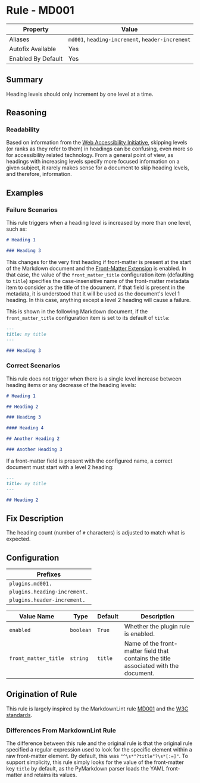 # Rule - MD001

| Property | Value |
| --- | -- |
| Aliases | `md001`, `heading-increment`, `header-increment` |
| Autofix Available | Yes |
| Enabled By Default | Yes |

## Summary

Heading levels should only increment by one level at a time.

## Reasoning

### Readability

Based on information from the
[Web Accessibility  Initiative](https://www.w3.org/WAI/tutorials/page-structure/headings/),
skipping levels (or ranks as they refer to them) in headings can be confusing, even
more so for accessibility related technology.  From a general point of view, as
headings with increasing levels specify more focused information on a given subject,
it rarely makes sense for a document to skip heading levels, and therefore, information.

## Examples

### Failure Scenarios

This rule triggers when a heading level is increased by more than one level, such
as:

```Markdown
# Heading 1

### Heading 3
```

This changes for the very first heading if front-matter is present at the start
of the Markdown document and the [Front-Matter Extension](../extensions/front-matter.md)
is enabled.  In that case, the value of the `front_matter_title` configuration item
(defaulting to `title`) specifies the case-insensitive name of the front-matter
metadata item to consider as the title of the document.  If that field is present
in the metadata, it is understood that it will be used as the document's level 1
heading. In this case, anything except a level 2 heading will cause a failure.

This is shown in the following Markdown document, if the `front_matter_title` configuration
item is set to its default of `title`:

```Markdown
---
title: my title
---

### Heading 3
```

### Correct Scenarios

This rule does not trigger when there is a single level increase between heading
items or any decrease of the heading levels:

```Markdown
# Heading 1

## Heading 2

### Heading 3

#### Heading 4

## Another Heading 2

### Another Heading 3
```

If a front-matter field is present with the configured name, a correct document must
start with a level 2 heading:

```Markdown
---
title: my title
---

## Heading 2
```

## Fix Description

The heading count (number of `#` characters) is adjusted to match what is expected.

## Configuration

| Prefixes |
| --- |
| `plugins.md001.` |
| `plugins.heading-increment.` |
| `plugins.header-increment.` |

<!--- pyml disable-num-lines 4 line-length-->
| Value Name | Type | Default | Description |
| -- | -- | -- | -- |
| `enabled` | `boolean` | `True` | Whether the plugin rule is enabled. |
| `front_matter_title` | `string` | `title` | Name of the front-matter field that contains the title associated with the document. |

## Origination of Rule

This rule is largely inspired by the MarkdownLint rule
[MD001](https://github.com/DavidAnson/markdownlint/blob/main/doc/Rules.md#md001---heading-levels-should-only-increment-by-one-level-at-a-time)
and the
[W3C standards](https://www.w3.org/WAI/tutorials/page-structure/headings/).

### Differences From MarkdownLint Rule

The difference between this rule and the original rule is that the
original rule specified a regular expression used to look for the
specific element within a raw front-matter element.  By default, this
was `"^\s*"?title"?\s*[:=]"`.  To support simplicity, this rule
simply looks for the value of the front-matter key `title` by default,
as the PyMarkdown parser loads the YAML front-matter and retains its
values.
